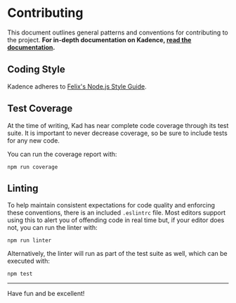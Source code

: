 Contributing
============

This document outlines general patterns and conventions for contributing
to the project. **For in-depth documentation on Kadence,
[read the documentation](doc).**

Coding Style
------------

Kadence adheres to
[Felix's Node.js Style Guide](https://github.com/felixge/node-style-guide).

Test Coverage
-------------

At the time of writing, Kad has near complete code coverage through
its test suite. It is important to never decrease coverage, so be sure to
include tests for any new code.

You can run the coverage report with:

```
npm run coverage
```

Linting
-------

To help maintain consistent expectations for code quality and enforcing these
conventions, there is an included `.eslintrc` file. Most editors support using
this to alert you of offending code in real time but, if your editor does not,
you can run the linter with:

```
npm run linter
```

Alternatively, the linter will run as part of the test suite as well, which can
be executed with:

```
npm test
```

---

Have fun and be excellent!
